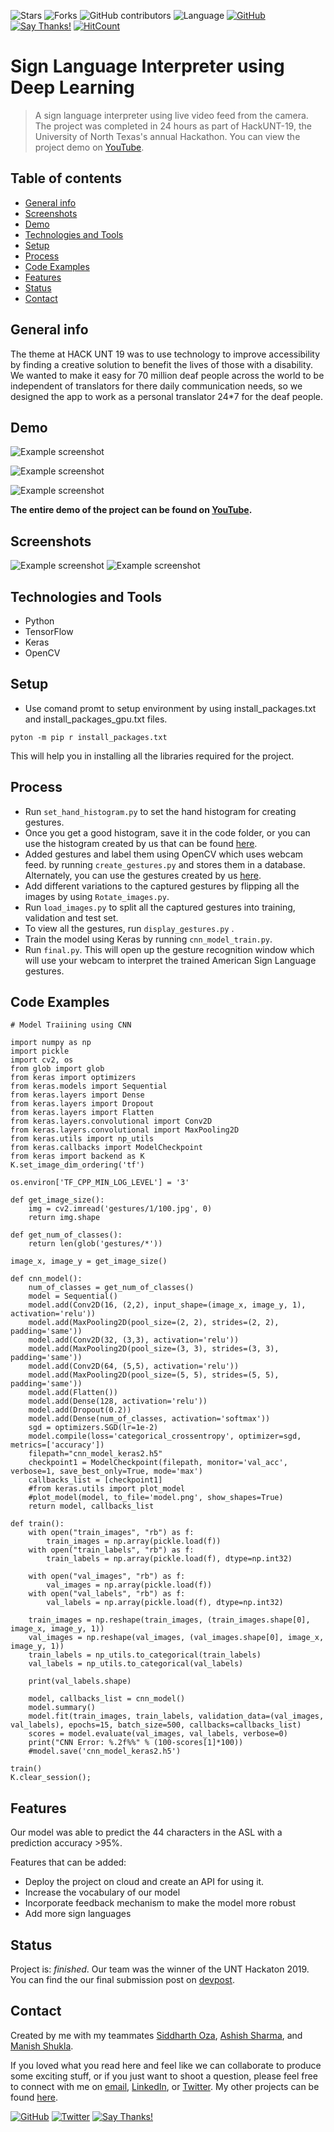 ![Stars](https://img.shields.io/github/stars/harshbg/Sign-Language-Interpreter-using-Deep-Learning.svg?style=social)
![Forks](https://img.shields.io/github/forks/harshbg/Sign-Language-Interpreter-using-Deep-Learning.svg?style=social)
![GitHub contributors](https://img.shields.io/github/contributors/harshbg/Sign-Language-Interpreter-using-Deep-Learning.svg)
![Language](https://img.shields.io/github/languages/top/harshbg/Sign-Language-Interpreter-using-Deep-Learning.svg)
[![GitHub](https://img.shields.io/github/license/harshbg/Sign-Language-Interpreter-using-Deep-Learning.svg)](https://choosealicense.com/licenses/mit)
[![Say Thanks!](https://img.shields.io/badge/Say-Thanks!-yellow.svg)](http://bit.ly/2M0s0Vu)
[![HitCount](http://hits.dwyl.io/harshbg/Sign-Language-Interpreter-using-Deep-Learning.svg)](http://hits.dwyl.io/harshbg/Sign-Language-Interpreter-using-Deep-Learning)


# Sign Language Interpreter using Deep Learning
> A sign language interpreter using live video feed from the camera. 
The project was completed in 24 hours as part of HackUNT-19, the University of North Texas's annual Hackathon. You can view the project demo on [YouTube](http://bit.ly/30xYgT8).

## Table of contents
* [General info](#general-info)
* [Screenshots](#screenshots)
* [Demo](#demo)
* [Technologies and Tools](#technologies-and-tools)
* [Setup](#setup)
* [Process](#process)
* [Code Examples](#code-examples)
* [Features](#features)
* [Status](#status)
* [Contact](#contact)

## General info

The theme at HACK UNT 19 was to use technology to improve accessibility by finding a creative solution to benefit the lives of those with a disability. 
We wanted to make it easy for 70 million deaf people across the world to be independent of translators for there daily communication needs, so we designed the app to work as a personal translator 24*7 for the deaf people.

## Demo
![Example screenshot](./img/demo4.gif)



![Example screenshot](./img/demo2.gif)



![Example screenshot](./img/demo3.gif)


**The entire demo of the project can be found on [YouTube](http://bit.ly/30xYgT8).**


## Screenshots

![Example screenshot](./img/Capture1.PNG)
![Example screenshot](./img/Capture.PNG)

## Technologies and Tools
* Python 
* TensorFlow
* Keras
* OpenCV

## Setup

* Use comand promt to setup environment by using install_packages.txt and install_packages_gpu.txt files. 
 
`pyton -m pip r install_packages.txt`

This will help you in installing all the libraries required for the project.

## Process

* Run `set_hand_histogram.py` to set the hand histogram for creating gestures. 
* Once you get a good histogram, save it in the code folder, or you can use the histogram created by us that can be found [here](https://github.com/harshbg/Sign-Language-Interpreter-using-Deep-Learning/blob/master/Code/hist).
* Added gestures and label them using OpenCV which uses webcam feed. by running `create_gestures.py` and stores them in a database. Alternately, you can use the gestures created by us [here](https://github.com/harshbg/Sign-Language-Interpreter-using-Deep-Learning/tree/master/Code).
* Add different variations to the captured gestures by flipping all the images by using `Rotate_images.py`.
* Run `load_images.py` to split all the captured gestures into training, validation and test set. 
* To view all the gestures, run `display_gestures.py` .
* Train the model using Keras by running `cnn_model_train.py`.
* Run `final.py`. This will open up the gesture recognition window which will use your webcam to interpret the trained American Sign Language gestures.  

## Code Examples

````
# Model Traiining using CNN

import numpy as np
import pickle
import cv2, os
from glob import glob
from keras import optimizers
from keras.models import Sequential
from keras.layers import Dense
from keras.layers import Dropout
from keras.layers import Flatten
from keras.layers.convolutional import Conv2D
from keras.layers.convolutional import MaxPooling2D
from keras.utils import np_utils
from keras.callbacks import ModelCheckpoint
from keras import backend as K
K.set_image_dim_ordering('tf')

os.environ['TF_CPP_MIN_LOG_LEVEL'] = '3'

def get_image_size():
	img = cv2.imread('gestures/1/100.jpg', 0)
	return img.shape

def get_num_of_classes():
	return len(glob('gestures/*'))

image_x, image_y = get_image_size()

def cnn_model():
	num_of_classes = get_num_of_classes()
	model = Sequential()
	model.add(Conv2D(16, (2,2), input_shape=(image_x, image_y, 1), activation='relu'))
	model.add(MaxPooling2D(pool_size=(2, 2), strides=(2, 2), padding='same'))
	model.add(Conv2D(32, (3,3), activation='relu'))
	model.add(MaxPooling2D(pool_size=(3, 3), strides=(3, 3), padding='same'))
	model.add(Conv2D(64, (5,5), activation='relu'))
	model.add(MaxPooling2D(pool_size=(5, 5), strides=(5, 5), padding='same'))
	model.add(Flatten())
	model.add(Dense(128, activation='relu'))
	model.add(Dropout(0.2))
	model.add(Dense(num_of_classes, activation='softmax'))
	sgd = optimizers.SGD(lr=1e-2)
	model.compile(loss='categorical_crossentropy', optimizer=sgd, metrics=['accuracy'])
	filepath="cnn_model_keras2.h5"
	checkpoint1 = ModelCheckpoint(filepath, monitor='val_acc', verbose=1, save_best_only=True, mode='max')
	callbacks_list = [checkpoint1]
	#from keras.utils import plot_model
	#plot_model(model, to_file='model.png', show_shapes=True)
	return model, callbacks_list

def train():
	with open("train_images", "rb") as f:
		train_images = np.array(pickle.load(f))
	with open("train_labels", "rb") as f:
		train_labels = np.array(pickle.load(f), dtype=np.int32)

	with open("val_images", "rb") as f:
		val_images = np.array(pickle.load(f))
	with open("val_labels", "rb") as f:
		val_labels = np.array(pickle.load(f), dtype=np.int32)

	train_images = np.reshape(train_images, (train_images.shape[0], image_x, image_y, 1))
	val_images = np.reshape(val_images, (val_images.shape[0], image_x, image_y, 1))
	train_labels = np_utils.to_categorical(train_labels)
	val_labels = np_utils.to_categorical(val_labels)

	print(val_labels.shape)

	model, callbacks_list = cnn_model()
	model.summary()
	model.fit(train_images, train_labels, validation_data=(val_images, val_labels), epochs=15, batch_size=500, callbacks=callbacks_list)
	scores = model.evaluate(val_images, val_labels, verbose=0)
	print("CNN Error: %.2f%%" % (100-scores[1]*100))
	#model.save('cnn_model_keras2.h5')

train()
K.clear_session();

````

## Features
Our model was able to predict the 44 characters in the ASL with a prediction accuracy >95%.

Features that can be added:
* Deploy the project on cloud and create an API for using it.
* Increase the vocabulary of our model
* Incorporate feedback mechanism to make the model more robust
* Add more sign languages

## Status
Project is: _finished_. Our team was the winner of the UNT Hackaton 2019. You can find the our final submission post on [devpost](http://bit.ly/2QeITdz). 

## Contact
Created by me with my teammates [Siddharth Oza](https://github.com/siddharthoza), [Ashish Sharma](https://github.com/ashish1993utd), and [Manish Shukla](https://github.com/Manishms18).

If you loved what you read here and feel like we can collaborate to produce some exciting stuff, or if you
just want to shoot a question, please feel free to connect with me on <a href="hello@gupta-harsh.com" target="_blank">email</a>, 
<a href="http://bit.ly/2uOIUeo" target="_blank">LinkedIn</a>, or 
<a href="http://bit.ly/2CZv1i5" target="_blank">Twitter</a>. 
My other projects can be found [here](http://bit.ly/2UlyFgC).

[![GitHub](https://img.shields.io/github/followers/harshbg.svg?style=social)](http://bit.ly/2HYQaL1)
[![Twitter](https://img.shields.io/twitter/follow/harshbg.svg?style=social)](http://bit.ly/2VHxROX)
[![Say Thanks!](https://img.shields.io/badge/Say-Thanks!-yellow.svg)](http://bit.ly/2M0s0Vu)
